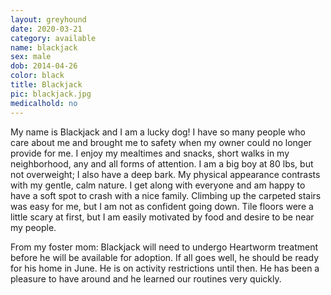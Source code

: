 ```yaml
---
layout: greyhound
date: 2020-03-21
category: available
name: blackjack
sex: male
dob: 2014-04-26
color: black
title: Blackjack
pic: blackjack.jpg
medicalhold: no
---
```

My name is Blackjack and I am a lucky dog!  I have so many people who care about me and brought me to safety when my owner could no longer provide for me.  I enjoy my mealtimes and snacks, short walks in my neighborhood, any and all forms of attention.  I am a big boy at 80 lbs, but not overweight; I also have a deep bark.  My physical appearance contrasts with my gentle, calm nature.  I get along with everyone and am happy to have a soft spot to crash with a nice family.  Climbing up the carpeted stairs was easy for me, but I am not as confident going down. Tile floors were a little scary at first, but I am easily motivated by food and desire to be near my people.  

From my foster mom: Blackjack will need to undergo Heartworm treatment before he will be available for adoption. If all goes well, he should be ready for his home in June.  He is on activity restrictions until then.  He has been a pleasure to have around and he learned our routines very quickly. 




